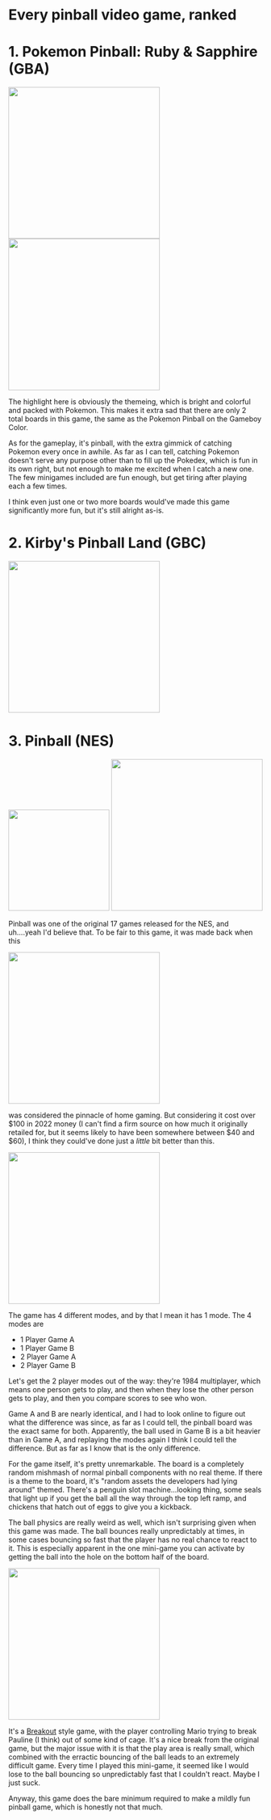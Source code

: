 # Every pinball video game, ranked

# 1. Pokemon Pinball: Ruby & Sapphire (GBA)
<img src="/public/pokemon-pinball-rs-1.png" width="300px"/>
<img src="/public/pokemon-pinball-rs-2.png" width="300px"/>

The highlight here is obviously the themeing, which is bright and colorful and packed with Pokemon. This makes it extra sad that there are only 2 total boards in this game, the same as the Pokemon Pinball on the Gameboy Color.

As for the gameplay, it's pinball, with the extra gimmick of catching Pokemon every once in awhile. As far as I can tell, catching Pokemon doesn't serve any purpose other than to fill up the Pokedex, which is fun in its own right, but not enough to make me excited when I catch a new one. The few minigames included are fun enough, but get tiring after playing each a few times.

I think even just one or two more boards would've made this game significantly more fun, but it's still alright as-is.

# 2. Kirby's Pinball Land (GBC)
<img src="/public/kirbys-pinball-land.png" width="300px"/>

# 3. Pinball (NES)
<img src="/public/pinball-nes-4.png" width="200px"/>
<img src="/public/pinball-nes-2.png" width="300px"/>

Pinball was one of the original 17 games released for the NES, and uh....yeah I'd believe that. To be fair to this game, it was made back when this 

<img src="https://thewanderingnerd.files.wordpress.com/2014/01/ghostbusters.gif" width="300px"/>

was considered the pinnacle of home gaming. But considering it cost over $100 in 2022 money (I can't find a firm source on how much it originally retailed for, but it seems likely to have been somewhere between $40 and $60), I think they could've done just a _little_ bit better than this.

<img src="/public/pinball-nes-1.png" width="300px"/>

The game has 4 different modes, and by that I mean it has 1 mode. The 4 modes are

- 1 Player Game A
- 1 Player Game B
- 2 Player Game A
- 2 Player Game B

Let's get the 2 player modes out of the way: they're 1984 multiplayer, which means one person gets to play, and then when they lose the other person gets to play, and then you compare scores to see who won. 

Game A and B are nearly identical, and I had to look online to figure out what the difference was since, as far as I could tell, the pinball board was the exact same for both. Apparently, the ball used in Game B is a bit heavier than in Game A, and replaying the modes again I think I could tell the difference. But as far as I know that is the only difference.

For the game itself, it's pretty unremarkable. The board is a completely random mishmash of normal pinball components with no real theme. If there is a theme to the board, it's "random assets the developers had lying around" themed. There's a penguin slot machine...looking thing, some seals that light up if you get the ball all the way through the top left ramp, and chickens that hatch out of eggs to give you a kickback. 

The ball physics are really weird as well, which isn't surprising given when this game was made. The ball bounces really unpredictably at times, in some cases bouncing so fast that the player has no real chance to react to it. This is especially apparent in the one mini-game you can activate by getting the ball into the hole on the bottom half of the board. 

<img src="/public/pinball-nes-3.png" width="300px"/>

It's a [Breakout](https://en.wikipedia.org/wiki/Breakout_(video_game)) style game, with the player controlling Mario trying to break Pauline (I think) out of some kind of cage. It's a nice break from the original game, but the major issue with it is that the play area is really small, which combined with the erractic bouncing of the ball leads to an extremely difficult game. Every time I played this mini-game, it seemed like I would lose to the ball bouncing so unpredictably fast that I couldn't react. Maybe I just suck.

Anyway, this game does the bare minimum required to make a mildly fun pinball game, which is honestly not that much. 

